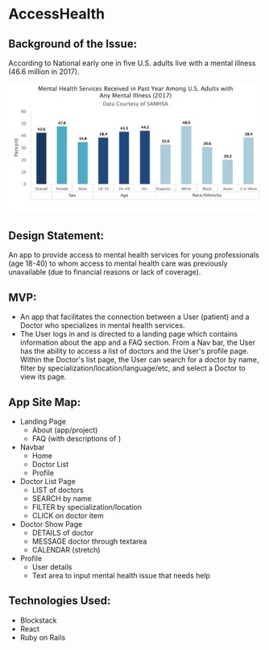 # AccessHealth

## Background of the Issue:
According to National early one in five U.S. adults live with a mental illness (46.6 million in 2017).

![Image description](src/images/mental-health-svcs-adults.png)

## Design Statement:
An app to provide access to mental health services for young professionals (age 18-40) to whom access to mental health care was previously unavailable (due to financial reasons or lack of coverage).

## MVP:
- An app that facilitates the connection between a User (patient) and a Doctor who specializes in mental health services.
- The User logs in and is directed to a landing page which contains information about the app and a FAQ section. From a Nav bar, the User has the ability to access a list of doctors and the User's profile page. Within the Doctor's list page, the User can search for a doctor by name, filter by specialization/location/language/etc, and select a Doctor to view its page.

## App Site Map:
- Landing Page
	- About (app/project)
	- FAQ (with descriptions of )
- Navbar
	- Home
	- Doctor List
	- Profile
- Doctor List Page
	- LIST of doctors
	- SEARCH by name
	- FILTER by specialization/location
	- CLICK on doctor item
- Doctor Show Page
	- DETAILS of doctor
	- MESSAGE doctor through textarea
	- CALENDAR (stretch)
- Profile
	- User details
	- Text area to input mental health issue that needs help

## Technologies Used:
- Blockstack
- React
- Ruby on Rails
